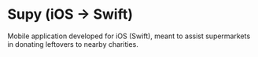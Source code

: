 # Supy (iOS -> Swift)
Mobile application developed for iOS (Swift), meant to assist supermarkets in donating leftovers to nearby charities.
